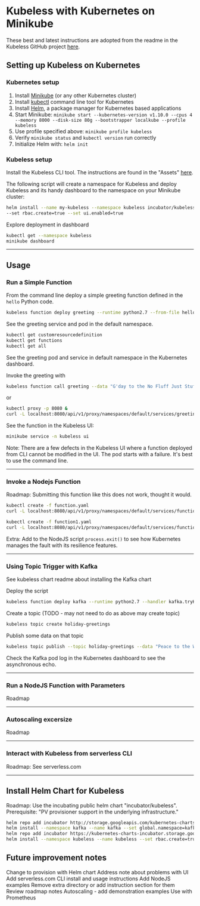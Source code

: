 # Kubeless with Kubernetes on Minikube

These best and latest instructions are adopted from the readme in the Kubeless GitHub project [here](https://github.com/kubeless/kubeless).

## Setting up Kubeless on Kubernetes

### Kubernetes setup

1. Install [Minikube](https://kubernetes.io/docs/getting-started-guides/minikube/) (or any other Kubernetes cluster)
1. Install [kubectl](https://kubernetes.io/docs/tasks/tools/install-kubectl/) command line tool for Kubernetes
1. Install [Helm](https://docs.helm.sh/using_helm/), a package manager for Kubernetes based applications
1. Start Minikube: `minikube start --kubernetes-version v1.10.0 --cpus 4 --memory 8000 --disk-size 80g --bootstrapper localkube --profile kubeless`
1. Use profile specified above: `minikube profile kubeless`
1. Verify `minikube status` and `kubectl version` run correctly
1. Initialize Helm with: `helm init`

### Kubeless setup

Install the Kubeless CLI tool. The instructions are found in the "Assets" [here](https://github.com/kubeless/kubeless/releases).

The following script will create a namespace for Kubeless and deploy Kubeless and its handy dashboard to the namespace on your Minikube cluster:

``` sh
helm install --name my-kubeless --namespace kubeless incubator/kubeless \
--set rbac.create=true --set ui.enabled=true
```

Explore deployment in dashboard

``` sh
kubectl get --namespace kubeless
minikube dashboard
```

-----------------------------

## Usage

### Run a Simple Function

From the command line deploy a simple greeting function defined in the `hello` Python code.

``` sh
kubeless function deploy greeting --runtime python2.7 --from-file hello.py --handler hello.greeting
```

See the greeting service and pod in the default namespace.

``` sh
kubectl get customresourcedefinition
kubectl get functions
kubectl get all
```

See the greeting pod and service in default namespace in the Kubernetes dashboard.

Invoke the greeting with

``` sh
kubeless function call greeting --data "G'day to the No Fluff Just Stuff community."
```

or

``` sh
kubectl proxy -p 8080 &
curl -L localhost:8080/api/v1/proxy/namespaces/default/services/greeting:http-function-port
```

See the function in the Kubeless UI:

``` sh
minikube service -n kubeless ui
```

Note: There are a few defects in the Kubeless UI where a function deployed from CLI cannot be modified in the UI. The pod starts with a failure. It's best to use the command line.

-----------------------------

### Invoke a Nodejs Function

Roadmap: Submitting this function like this does not work, thought it would.

``` sh
kubectl create -f function.yaml
curl -L localhost:8080/api/v1/proxy/namespaces/default/services/function:http-function-port

kubectl create -f function1.yaml
curl -L localhost:8080/api/v1/proxy/namespaces/default/services/function1:http-function-port
```

Extra: Add to the NodeJS script `process.exit()` to see how Kubernetes manages
the fault with its resilience features.

-----------------------------

### Using Topic Trigger with Kafka

See kubeless chart readme about installing the Kafka chart

Deploy the script

``` sh
kubeless function deploy kafka --runtime python2.7 --handler kafka.tryKafkaTrigger --from-file kafka.py --trigger-topic holiday-greetings
```

Create a topic (TODO - may not need to do as above may create topic)

``` sh
kubeless topic create holiday-greetings
```

Publish some data on that topic

``` sh
kubeless topic publish --topic holiday-greetings --data "Peace to the World!"
```

Check the Kafka pod log in the Kubernetes dashboard to see the asynchronous echo.

-----------------------------

### Run a NodeJS Function with Parameters

Roadmap

-----------------------------

### Autoscaling excersize

Roadmap

-----------------------------

### Interact with Kubeless from serverless CLI

Roadmap: See serverless.com

-----------------------------

## Install Helm Chart for Kubeless

Roadmap:
Use the incubating public helm chart "incubator/kubeless". Prerequisite: "PV provisioner support in the underlying infrastructure."

``` sh
helm repo add incubator http://storage.googleapis.com/kubernetes-charts-incubator
helm install --namespace kafka --name kafka --set global.namespace=kafka incubator/kafka
helm repo add incubator https://kubernetes-charts-incubator.storage.googleapis.com/
helm install --namespace kubeless --name kubeless --set rbac.create=true --set kafkaTrigger.enabled=true --set ui.enabled=true --set controller.deployment.image.tag=v1.0.0-alpha.4 incubator/kubeless
```

## Future improvement notes

Change to provision with Helm chart
Address note about problems with UI
Add serverless.com CLI install and usage instructions
Add NodeJS examples
Remove extra directory or add instruction section for them
Review roadmap notes
Autoscaling - add demonstration examples
Use with Prometheus
